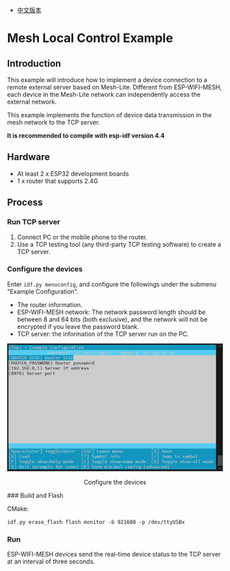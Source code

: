 - [中文版本](./README_CN.md)

# Mesh Local Control Example

## Introduction

This example will introduce how to implement a device connection to a remote external server based on Mesh-Lite. Different from ESP-WIFI-MESH, each device in the Mesh-Lite network can independently access the external network.

This example implements the function of device data transmission in the mesh network to the TCP server.

**It is recommended to compile with esp-idf version 4.4**

## Hardware

* At least 2 x ESP32 development boards
* 1 x router that supports 2.4G

## Process

### Run TCP server

1. Connect PC or the mobile phone to the router.
2. Use a TCP testing tool (any third-party TCP testing software) to create a TCP server.

### Configure the devices

Enter `idf.py menuconfig`, and configure the followings under the submenu "Example Configuration".

 * The router information.
 * ESP-WIFI-MESH network: The network password length should be between 8 and 64 bits (both exclusive), and the network will not be encrypted if you leave the password blank.
 * TCP server: the information of the TCP server run on the PC.

<div align=center>
<img src="device_config.png"  width="800">
<p> Configure the devices </p>
</div>
### Build and Flash

CMake:
```shell
idf.py erase_flash flash monitor -b 921600 -p /dev/ttyUSBx
```

### Run

ESP-WIFI-MESH devices send the real-time device status to the TCP server at an interval of three seconds.